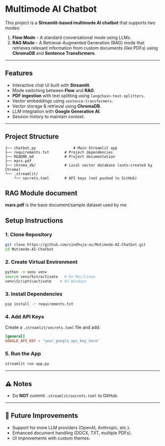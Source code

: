 # Multimode AI Chatbot

This project is a **Streamlit-based multimode AI chatbot** that supports two modes:
1. **Flow Mode** – A standard conversational mode using LLMs.
2. **RAG Mode** – A Retrieval-Augmented Generation (RAG) mode that retrieves relevant information from custom documents (like PDFs) using **ChromaDB** and **Sentence Transformers**.

---

## Features
- Interactive chat UI built with **Streamlit**.
- Mode switching between **Flow** and **RAG**.
- **PDF ingestion** with text splitting using `langchain-text-splitters`.
- Vector embeddings using `sentence-transformers`.
- Vector storage & retrieval using **ChromaDB**.
- LLM integration with **Google Generative AI**.
- Session history to maintain context.

---

## Project Structure
```
├── chatbot.py                 # Main Streamlit app
├── requirements.txt       # Project dependencies
├── README.md              # Project documentation
├── mars.pdf
├── chroma_db/             # Local vector database (auto-created by Chroma)
└── .streamlit/
    └── secrets.toml       # API keys (not pushed to GitHub)
```
## RAG Module document
**mars.pdf**  is the base document/sample dataset used by me

## Setup Instructions

### 1. Clone Repository
```bash
git clone https://github.com/sindhuja-as/Mutimode-AI-Chatbot.git
cd Mutimode-AI-Chatbot
```

### 2. Create Virtual Environment
```bash
python -m venv venv
source venv/bin/activate   # On Mac/Linux
venv\Scripts\activate    # On Windows
```

### 3. Install Dependencies
```bash
pip install -r requirements.txt
```

### 4. Add API Keys
Create a `.streamlit/secrets.toml` file and add:
```toml
[general]
GOOGLE_API_KEY = "your_google_api_key_here"
```

### 5. Run the App
```bash
streamlit run app.py
```

---

## ⚠️ Notes
- Do **NOT** commit `.streamlit/secrets.toml` to GitHub.
---

## 📌 Future Improvements
- Support for more LLM providers (OpenAI, Anthropic, etc.).
- Enhanced document handling (DOCX, TXT, multiple PDFs).
- UI improvements with custom themes.
